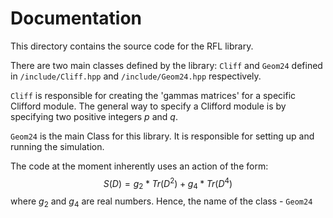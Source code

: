 # Documentation

This directory contains the source code for the RFL library.

There are two main classes defined by the library: `Cliff` and `Geom24` defined in `/include/Cliff.hpp`
and `/include/Geom24.hpp` respectively.

`Cliff` is responsible for creating the 'gammas matrices' for a specific Clifford module.
The general way to specify a Clifford module is by specifying two positive integers $p$ and $q$.

`Geom24` is the main Class for this library. It is responsible for setting up and running the simulation.

The code at the moment inherently uses an action of the form:
$$S(D) = g_2* Tr(D^2) + g_4*Tr(D^4) $$
where $g_2$ and $g_4$ are real numbers. Hence, the name of the class - `Geom24`
